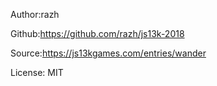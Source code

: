 Author:razh

Github:https://github.com/razh/js13k-2018

Source:https://js13kgames.com/entries/wander

License: MIT